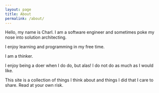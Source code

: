 ```yaml
---
layout: page
title: About
permalink: /about/
---
```


Hello, my name is Charl. I am a software engineer and sometimes poke my nose into solution architecting.

I enjoy learning and programming in my free time.

I am a thinker.

I enjoy being a doer when I do do, but alas! I do not do as much as I would like.

This site is a collection of things I think about and things I did that I care to share. Read at your own risk.

